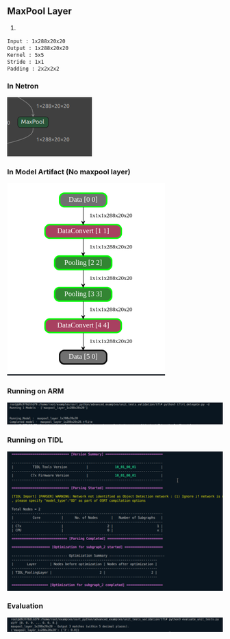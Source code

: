 ## MaxPool Layer
1. 
```
Input : 1x288x20x20
Output : 1x288x20x20
Kernel : 5x5
Stride : 1x1
Padding : 2x2x2x2
```
### In Netron
![alt text](image.png)
### In Model Artifact (No maxpool layer)
![alt text](image-8.png)
### Running on ARM
![alt text](image-4.png)
### Running on TIDL
![alt text](image-9.png)
### Evaluation
![alt text](image-2.png)